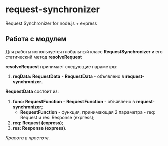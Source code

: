 # request-synchronizer
Request Synchronizer for node.js + express


## Работа с модулем
Для работы используется глобальный класс **RequestSynchronizer** и его статический метод **resolveRequest**

**resolveRequest** принимает следующие параметры:
1. **reqData: RequestData** - **RequestData** - объявлено в **request-synchronizer**.

**RequestData** состоит из:
1. **func: RequestFunction** - **RequestFunction** - объявлено в **request-synchronizer**;
    - **RequestFunction** - функция, принимающая 2 параметра - req: Request и res: Response (express);
2. **req: Request (express)**;
3. **res: Response (express)**.

_Красота в простоте._
